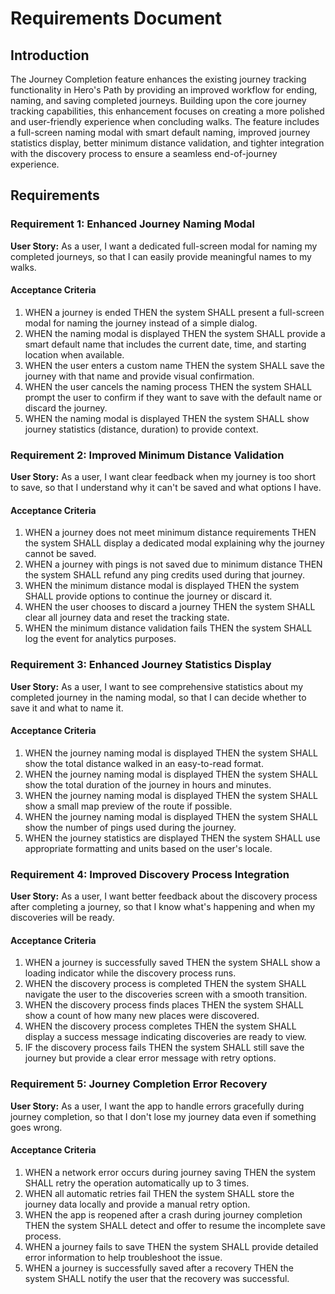 # Requirements Document

## Introduction

The Journey Completion feature enhances the existing journey tracking functionality in Hero's Path by providing an improved workflow for ending, naming, and saving completed journeys. Building upon the core journey tracking capabilities, this enhancement focuses on creating a more polished and user-friendly experience when concluding walks. The feature includes a full-screen naming modal with smart default naming, improved journey statistics display, better minimum distance validation, and tighter integration with the discovery process to ensure a seamless end-of-journey experience.

## Requirements

### Requirement 1: Enhanced Journey Naming Modal

**User Story:** As a user, I want a dedicated full-screen modal for naming my completed journeys, so that I can easily provide meaningful names to my walks.

#### Acceptance Criteria

1. WHEN a journey is ended THEN the system SHALL present a full-screen modal for naming the journey instead of a simple dialog.
2. WHEN the naming modal is displayed THEN the system SHALL provide a smart default name that includes the current date, time, and starting location when available.
3. WHEN the user enters a custom name THEN the system SHALL save the journey with that name and provide visual confirmation.
4. WHEN the user cancels the naming process THEN the system SHALL prompt the user to confirm if they want to save with the default name or discard the journey.
5. WHEN the naming modal is displayed THEN the system SHALL show journey statistics (distance, duration) to provide context.

### Requirement 2: Improved Minimum Distance Validation

**User Story:** As a user, I want clear feedback when my journey is too short to save, so that I understand why it can't be saved and what options I have.

#### Acceptance Criteria

1. WHEN a journey does not meet minimum distance requirements THEN the system SHALL display a dedicated modal explaining why the journey cannot be saved.
2. WHEN a journey with pings is not saved due to minimum distance THEN the system SHALL refund any ping credits used during that journey.
3. WHEN the minimum distance modal is displayed THEN the system SHALL provide options to continue the journey or discard it.
4. WHEN the user chooses to discard a journey THEN the system SHALL clear all journey data and reset the tracking state.
5. WHEN the minimum distance validation fails THEN the system SHALL log the event for analytics purposes.

### Requirement 3: Enhanced Journey Statistics Display

**User Story:** As a user, I want to see comprehensive statistics about my completed journey in the naming modal, so that I can decide whether to save it and what to name it.

#### Acceptance Criteria

1. WHEN the journey naming modal is displayed THEN the system SHALL show the total distance walked in an easy-to-read format.
2. WHEN the journey naming modal is displayed THEN the system SHALL show the total duration of the journey in hours and minutes.
3. WHEN the journey naming modal is displayed THEN the system SHALL show a small map preview of the route if possible.
4. WHEN the journey naming modal is displayed THEN the system SHALL show the number of pings used during the journey.
5. WHEN the journey statistics are displayed THEN the system SHALL use appropriate formatting and units based on the user's locale.

### Requirement 4: Improved Discovery Process Integration

**User Story:** As a user, I want better feedback about the discovery process after completing a journey, so that I know what's happening and when my discoveries will be ready.

#### Acceptance Criteria

1. WHEN a journey is successfully saved THEN the system SHALL show a loading indicator while the discovery process runs.
2. WHEN the discovery process is completed THEN the system SHALL navigate the user to the discoveries screen with a smooth transition.
3. WHEN the discovery process finds places THEN the system SHALL show a count of how many new places were discovered.
4. WHEN the discovery process completes THEN the system SHALL display a success message indicating discoveries are ready to view.
5. IF the discovery process fails THEN the system SHALL still save the journey but provide a clear error message with retry options.

### Requirement 5: Journey Completion Error Recovery

**User Story:** As a user, I want the app to handle errors gracefully during journey completion, so that I don't lose my journey data even if something goes wrong.

#### Acceptance Criteria

1. WHEN a network error occurs during journey saving THEN the system SHALL retry the operation automatically up to 3 times.
2. WHEN all automatic retries fail THEN the system SHALL store the journey data locally and provide a manual retry option.
3. WHEN the app is reopened after a crash during journey completion THEN the system SHALL detect and offer to resume the incomplete save process.
4. WHEN a journey fails to save THEN the system SHALL provide detailed error information to help troubleshoot the issue.
5. WHEN a journey is successfully saved after a recovery THEN the system SHALL notify the user that the recovery was successful.